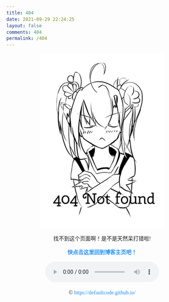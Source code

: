 ```yaml
---
title: 404
date: 2021-09-29 22:24:25
layout: false
comments: 404
permalink: /404
---
```

<!DOCTYPE html>
<meta name="viewport" content="width=device-width, initial-scale=1">
<meta charset="UTF-8">
<style>
  a {
    text-decoration: none;
    color: dodgerblue;
  }
</style>
<title>你要找的页面不存在啊</title>
<div align="center" style='font-family:"微软雅黑"'>
<img src="img/-404.jpg" border="0" height="" />
<br>

找不到这个页面啊！是不是天然呆打错啦!<br><br>
<a href="/" ><strong>快点击这里回到博客主页吧！</strong></a><br><br>
<audio src="music/404.mp3" controls="controls">
</audio><br><br> &copy; https://defaultcode.github.io/
</div>